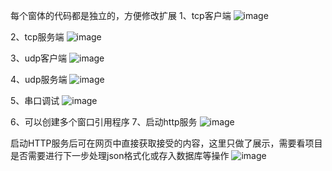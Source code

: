 每个窗体的代码都是独立的，方便修改扩展
1、tcp客户端
![image](https://github.com/askdjfiasdf/NetworkAssistant/assets/59428726/65dfda0b-92cb-4d19-a5c5-0024c5798c0c)

2、tcp服务端
![image](https://github.com/askdjfiasdf/NetworkAssistant/assets/59428726/1176ea78-cd4c-49c9-9442-073614df7989)

3、udp客户端
![image](https://github.com/askdjfiasdf/NetworkAssistant/assets/59428726/3ac59a5d-4a43-408f-939f-02f419d93e15)

4、udp服务端
![image](https://github.com/askdjfiasdf/NetworkAssistant/assets/59428726/e1e35bbd-ad36-4b77-8190-8a7bdf09d6bc)

5、串口调试
![image](https://github.com/askdjfiasdf/NetworkAssistant/assets/59428726/e04fbb55-b128-4ead-a095-fc3623568c63)

6、可以创建多个窗口引用程序
7、启动http服务
![image](https://github.com/askdjfiasdf/NetworkAssistant/assets/59428726/ef65adc2-2b07-43bf-bc04-e7a619ebb903)

启动HTTP服务后可在网页中直接获取接受的内容，这里只做了展示，需要看项目是否需要进行下一步处理json格式化或存入数据库等操作
![image](https://github.com/askdjfiasdf/NetworkAssistant/assets/59428726/dd52e565-eda7-4466-b8b5-aeab8e0be4e7)


